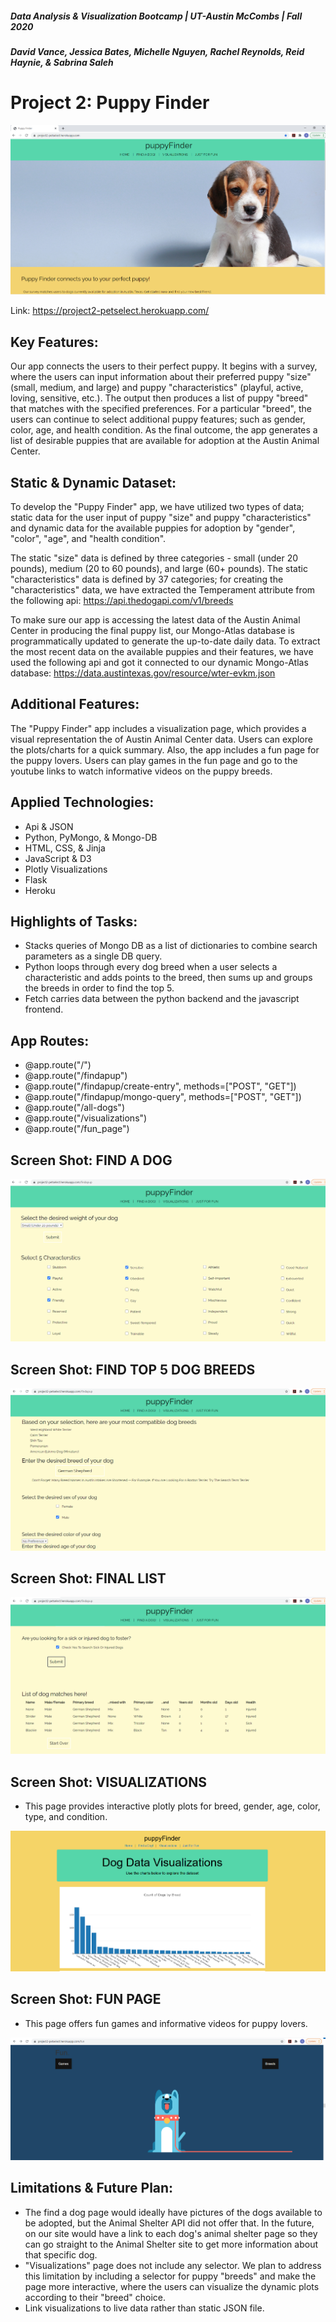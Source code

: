 ##### Data Analysis & Visualization Bootcamp | UT-Austin McCombs | Fall 2020
##### David Vance, Jessica Bates, Michelle Nguyen, Rachel Reynolds, Reid Haynie, & Sabrina Saleh

# **Project 2: Puppy Finder**

![screen-1](ScreenShots/screen_1.PNG)

Link: https://project2-petselect.herokuapp.com/

## Key Features:
Our app connects the users to their perfect puppy. It begins with a survey, where the users can input information about their preferred puppy "size" (small, medium, and large) and puppy "characteristics" (playful, active, loving, sensitive, etc.). The output then produces a list of puppy "breed" that matches with the specified preferences. For a particular "breed", the users can continue to select additional puppy features; such as gender, color, age, and health condition. As the final outcome, the app generates a list of desirable puppies that are available for adoption at the Austin Animal Center. 

## Static & Dynamic Dataset:
To develop the "Puppy Finder" app, we have utilized two types of data; static data for the user input of puppy "size" and puppy "characteristics" and dynamic data for the available puppies for adoption by "gender", "color", "age", and "health condition".

The static "size" data is defined by three categories - small (under 20 pounds), medium (20 to 60 pounds), and large (60+ pounds). The static "characteristics" data is defined by 37 categories; for creating the "characteristics" data, we have extracted the Temperament attribute from the following api: https://api.thedogapi.com/v1/breeds

To make sure our app is accessing the latest data of the Austin Animal Center in producing the final puppy list, our Mongo-Atlas database is programmatically updated to generate the up-to-date daily data. To extract the most recent data on the available puppies and their features, we have used the following api and got it connected to our dynamic Mongo-Atlas database: https://data.austintexas.gov/resource/wter-evkm.json

## Additional Features:
The "Puppy Finder" app includes a visualization page, which provides a visual representation the of Austin Animal Center data. Users can explore the plots/charts for a quick summary. Also, the app includes a fun page for the puppy lovers. Users can play games in the fun page and go to the youtube links to watch informative videos on the puppy breeds.  

## Applied Technologies:
* Api & JSON
* Python, PyMongo, & Mongo-DB
* HTML, CSS, & Jinja
* JavaScript & D3
* Plotly Visualizations
* Flask
* Heroku

## Highlights of Tasks:
* Stacks queries of Mongo DB as a list of dictionaries to combine search parameters as a single DB query.
* Python loops through every dog breed when a user selects a characteristic and adds points to the breed, then sums up and groups the breeds in order to find the top 5. 
* Fetch carries data between the python backend and the javascript frontend.

## App Routes:
* @app.route("/")
* @app.route("/findapup")
* @app.route("/findapup/create-entry", methods=["POST", "GET"])
* @app.route("/findapup/mongo-query", methods=["POST", "GET"])
* @app.route("/all-dogs")
* @app.route("/visualizations")
* @app.route("/fun_page")

## Screen Shot: FIND A DOG

![screen-2](ScreenShots/screen_2.PNG)

## Screen Shot: FIND TOP 5 DOG BREEDS 

![screen-3](ScreenShots/screen_3.PNG)

## Screen Shot: FINAL LIST 

![screen-4](ScreenShots/screen_4.PNG)

## Screen Shot: VISUALIZATIONS
* This page provides interactive plotly plots for breed, gender, age, color, type, and condition.

![screen-5](ScreenShots/screen_5.PNG)

## Screen Shot: FUN PAGE
* This page offers fun games and informative videos for puppy lovers.

![screen-fun](ScreenShots/screen_fun.PNG)

## Limitations & Future Plan:
* The find a dog page would ideally have pictures of the dogs available to be adopted, but the Animal Shelter API did not offer that. In the future,  on our site would have  a link to each dog's animal shelter page so they can go straight to the Animal Shelter site to get more information about that specific dog. 
* "Visualizations" page does not include any selector. We plan to address this limitation by including a selector for puppy "breeds" and make the page more interactive, where the users can visualize the dynamic plots according to their "breed" choice.
* Link visualizations to live data rather than static JSON file.




